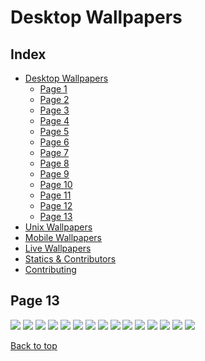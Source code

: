 # Desktop Wallpapers

## Index

- [Desktop Wallpapers](https://github.com/D3Ext/aesthetic-wallpapers/blob/main/pages/Desktop.md#desktop-wallpapers)
  - [Page 1](https://github.com/D3Ext/aesthetic-wallpapers/blob/main/pages/Page1.md)
  - [Page 2](https://github.com/D3Ext/aesthetic-wallpapers/blob/main/pages/Page2.md)
  - [Page 3](https://github.com/D3Ext/aesthetic-wallpapers/blob/main/pages/Page3.md)
  - [Page 4](https://github.com/D3Ext/aesthetic-wallpapers/blob/main/pages/Page4.md)
  - [Page 5](https://github.com/D3Ext/aesthetic-wallpapers/blob/main/pages/Page5.md)
  - [Page 6](https://github.com/D3Ext/aesthetic-wallpapers/blob/main/pages/Page6.md)
  - [Page 7](https://github.com/D3Ext/aesthetic-wallpapers/blob/main/pages/Page7.md)
  - [Page 8](https://github.com/D3Ext/aesthetic-wallpapers/blob/main/pages/Page8.md)
  - [Page 9](https://github.com/D3Ext/aesthetic-wallpapers/blob/main/pages/Page9.md)
  - [Page 10](https://github.com/D3Ext/aesthetic-wallpapers/blob/main/pages/Page10.md)
  - [Page 11](https://github.com/D3Ext/aesthetic-wallpapers/blob/main/pages/Page11.md)
  - [Page 12](https://github.com/D3Ext/aesthetic-wallpapers/blob/main/pages/Page12.md)
  - [Page 13](https://github.com/D3Ext/aesthetic-wallpapers/blob/main/pages/Page13.md)
- [Unix Wallpapers](https://github.com/D3Ext/aesthetic-wallpapers/blob/main/pages/Unix.md)
- [Mobile Wallpapers](https://github.com/D3Ext/aesthetic-wallpapers/blob/main/pages/Mobile.md#mobile-wallpapers)
- [Live Wallpapers](https://github.com/D3Ext/aesthetic-wallpapers/blob/main/pages/Live.md#live-wallpapers)
- [Statics & Contributors](https://github.com/D3Ext/aesthetic-wallpapers#statistics--contributors)
- [Contributing](https://github.com/D3Ext/aesthetic-wallpapers#contributing)

## Page 13

<img src="https://raw.githubusercontent.com/D3Ext/aesthetic-wallpapers/main/images/mocha_steampunk.jpg">

<img src="https://raw.githubusercontent.com/D3Ext/aesthetic-wallpapers/main/images/mushroom-purple.png">

<img src="https://raw.githubusercontent.com/D3Ext/aesthetic-wallpapers/main/images/oled-mountains.jpg">

<img src="https://raw.githubusercontent.com/D3Ext/aesthetic-wallpapers/main/images/purple-bomb.png">

<img src="https://raw.githubusercontent.com/D3Ext/aesthetic-wallpapers/main/images/purple-crystal.png">

<img src="https://raw.githubusercontent.com/D3Ext/aesthetic-wallpapers/main/images/wide_nebula.png">

<img src="https://raw.githubusercontent.com/D3Ext/aesthetic-wallpapers/main/images/alien_planet.jpeg">

<img src="https://raw.githubusercontent.com/D3Ext/aesthetic-wallpapers/main/images/dopesmoker_gruvbox.png">

<img src="https://raw.githubusercontent.com/D3Ext/aesthetic-wallpapers/main/images/polar_catppuccin.png">

<img src="https://raw.githubusercontent.com/D3Ext/aesthetic-wallpapers/main/images/sushi_dark.png">

<img src="https://raw.githubusercontent.com/D3Ext/aesthetic-wallpapers/main/images/wide_alien_planet.jpeg">

<img src="https://raw.githubusercontent.com/D3Ext/aesthetic-wallpapers/main/images/wide_shiny_waves.png">

<img src="https://raw.githubusercontent.com/D3Ext/aesthetic-wallpapers/main/images/lana_silhouette.png">

<img src="https://raw.githubusercontent.com/D3Ext/aesthetic-wallpapers/main/images/wave_black.png">

<img src="https://raw.githubusercontent.com/D3Ext/aesthetic-wallpapers/main/images/flower_tokyo.png">

[Back to top](#Index)

